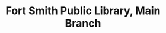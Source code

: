---
layout: repo
title: "Fort Smith Public Library, Main Branch"
id: 1227
permalink: repos/1227/
---